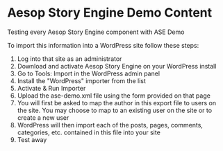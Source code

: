 # Aesop Story Engine Demo Content 

Testing every Aesop Story Engine component with ASE Demo

To import this information into a WordPress site follow these steps:  

1.   Log into that site as an administrator  
2.   Download and activate Aesop Story Engine on your WordPress install  
3.   Go to Tools: Import in the WordPress admin panel  
4.   Install the "WordPress" importer from the list  
5.   Activate & Run Importer  
6.   Upload the ase-demo.xml file using the form provided on that page  
7.    You will first be asked to map the author in this export file to users on the site. You may choose to map to an existing user on the site or to create a new user  
8.   WordPress will then import each of the posts, pages, comments, categories, etc. contained in this file into your site  
9.   Test away  
